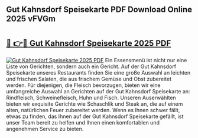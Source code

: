 ## Gut Kahnsdorf Speisekarte PDF Download Online 2025 vFVGm

# <h2><a href="http://gcc07au.nevu.top/?p=Gut+Kahnsdorf+Speisekarte">🔗 👉🔴 Gut Kahnsdorf Speisekarte 2025 PDF</a></h2>

[![Gut Kahnsdorf Speisekarte 2025 PDF](https://i.imgur.com/dBaPXMq.png)](http://gcc07au.nevu.top/?p=Gut+Kahnsdorf+Speisekarte)
Ein Essensmenü ist nicht nur eine Liste von Gerichten, sondern auch ein Gericht. Auf der Gut Kahnsdorf Speisekarte unseres Restaurants finden Sie eine große Auswahl an leichten und frischen Salaten, die aus frischem Gemüse und Obst zubereitet werden. Für diejenigen, die Fleisch bevorzugen, bieten wir eine umfangreiche Auswahl an Gerichten auf der Gut Kahnsdorf Speisekarte an: Rindfleisch, Schweinefleisch, Huhn und Fisch. Unseren Auserwählten bieten wir exquisite Gerichte wie Schaschlik und Steak an, die auf einem alten, natürlichen Feuer zubereitet werden. Wenn es Ihnen schwer fällt, etwas zu finden, das Ihnen auf der Gut Kahnsdorf Speisekarte gefällt, ist unser Team bereit zu helfen und Ihnen einen komfortablen und angenehmen Service zu bieten.
